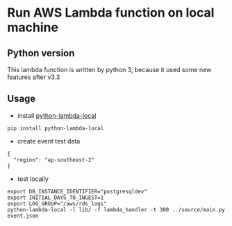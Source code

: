 # Run AWS Lambda function on local machine

## Python version

This lambda function is written by python 3, because it used some new features after v3.3

## Usage

* install [python-lambda-local](https://github.com/HDE/python-lambda-local)

```
pip install python-lambda-local
```

* create event test data

```
{
  "region": "ap-southeast-2"
}
```

* test locally

```
export DB_INSTANCE_IDENTIFIER="postgresqldev"
export INITIAL_DAYS_TO_INGEST=1
export LOG_GROUP="/aws/rds_logs"
python-lambda-local -l lib/ -f lambda_handler -t 300 ../source/main.py event.json
```
